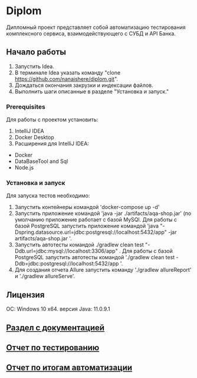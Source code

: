 ### 


# Diplom

Дипломный проект представляет собой автоматизацию тестирования комплексного сервиса, взаимодействующего с СУБД и API Банка.

## Начало работы

1. Запустить Idea.
2. В терминале Idea указать команду "clone https://github.com/nanaishere/diplom.git".
3. Дождаться окончания закрузки и индексации файлов.
4. Выполнить шаги описанные в разделе "Установка и запуск."

### Prerequisites
Для работы с проектом установить:
1. IntelliJ IDEA
2. Docker Desktop
3. Расширения для IntelliJ IDEA:
- Docker
- DataBaseTool and Sql
- Node.js



### Установка и запуск

Для запуска тестов необходимо:
1. Запустить контейнеры командой 'docker-compose up -d'
2. Запустить приложение командой 'java -jar ./artifacts/aqa-shop.jar' (по умолчанию приложение работает с базой MySQl. 
Для работы с базой PostgreSQL запустить приложение командой 'java "-Dspring.datasource.url=jdbc:postgresql://localhost:5432/app" -jar artifacts/aqa-shop.jar
   '.
3. Запустить автотесты командой ./gradlew clean test "-Ddb.url=jdbc:mysql://localhost:3306/app" . 
Для работы с базой PostgreSQL запустить автотесты командой './gradlew clean test 
   -Ddb=jdbc:postgresql://localhost:5432/app   '.
4. Для создания отчета Allure запустить команду './gradlew allureReport' и './gradlew allureServe'.


## Лицензия

ОС: Windows 10 х64.
версия Java: 11.0.9.1

## [Раздел с документацией](https://github.com/nanaishere/diplom/tree/master/docs)
## [Отчет по тестированию](https://github.com/nanaishere/diplom/tree/master/docs/Report.md)
## [Отчет по итогам автоматизации](https://github.com/nanaishere/diplom/tree/master/docs/Summary.md)
